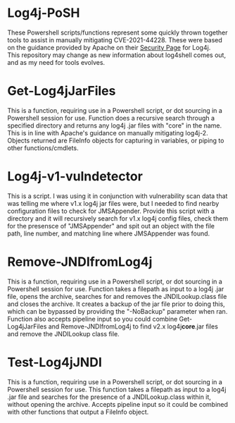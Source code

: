 # Log4j-PoSH
These Powershell scripts/functions represent some quickly thrown together tools to assist in manually mitigating CVE-2021-44228.  These were based on the guidance provided by Apache on their [Security Page](https://logging.apache.org/log4j/2.x/security.html#CVE-2021-44228) for Log4j.  
This repository may change as new information about log4shell comes out, and as my need for tools evolves.  
  
# Get-Log4jJarFiles  
This is a function, requiring use in a Powershell script, or dot sourcing in a Powershell session for use.  Function does a recursive search through a specified directory and returns any log4j .jar files with "core" in the name.  This is in line with Apache's guidance on manually mitigating log4j-2. Objects returned are FileInfo objects for capturing in variables, or piping to other functions/cmdlets.  
  
# Log4j-v1-vulndetector  
This is a script.  I was using it in conjunction with vulnerability scan data that was telling me where v1.x log4j jar files were, but I needed to find nearby configuration files to check for JMSAppender. Provide this script with a directory and it will recursively search for v1.x log4j config files, check them for the presensce of "JMSAppender" and spit out an object with the file path, line number, and matching line where JMSAppender was found.  
  
# Remove-JNDIfromLog4j  
This is a function, requiring use in a Powershell script, or dot sourcing in a Powershell session for use.  Function takes a filepath as input to a log4j .jar file, opens the archive, searches for and removes the JNDILookup.class file and closes the archive.  It creates a backup of the jar file prior to doing this, which can be bypassed by providing the "-NoBackup" parameter when ran.  Function also accepts pipeline input so you could combine Get-Log4jJarFiles and Remove-JNDIfromLog4j to find v2.x log4j**core**.jar files and remove the JNDILookup class file.  
  
# Test-Log4jJNDI  
This is a function, requiring use in a Powershell script, or dot sourcing in a Powershell session for use. This function takes a filepath as input to a log4j .jar file and searches for the presence of a JNDILookup.class within it, without opening the archive. Accepts pipeline input so it could be combined with other functions that output a FileInfo object.
